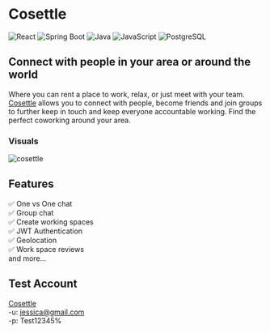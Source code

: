 # Cosettle

![React](https://img.shields.io/badge/React-61DAFB?logo=react&logoColor=white&style=for-the-badge)
![Spring Boot](https://img.shields.io/badge/Spring%20Boot-6DB33F?logo=spring-boot&logoColor=white&style=for-the-badge)
![Java](https://img.shields.io/badge/Java-007396?logo=java&logoColor=white&style=for-the-badge)
![JavaScript](https://img.shields.io/badge/JavaScript-F7DF1E?logo=javascript&logoColor=black&style=for-the-badge)
![PostgreSQL](https://img.shields.io/badge/PostgreSQL-336791?logo=postgresql&logoColor=white&style=for-the-badge)


## Connect with people in your area or around the world
Where you can rent a place to work, relax, or just meet with your team. [Cosettle](https://cosettle.netlify.app) allows you to connect with people, become friends and join groups to further keep in touch and keep everyone accountable working. Find the perfect coworking around your area.


### Visuals
![cosettle](https://github.com/ianahart/cosettle/assets/29121238/34e3a5d3-34d6-45d6-bf05-1c0fe324338d)


## Features
✅ One vs One chat\
✅ Group chat\
✅ Create working spaces\
✅ JWT Authentication\
✅ Geolocation\
✅ Work space reviews\
and more...

## Test Account
 [Cosettle](https://cosettle.netlify.app) \
 -u: jessica@gmail.com\
 -p: Test12345%
